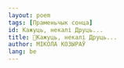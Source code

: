 ```yaml
---
layout: poem
tags: [Праменьчык сонца]
id: Кажуць, некалі Друць...
title: 🚧Кажуць, некалі Друць...
author: МІКОЛА КОЗЫРАЎ
lang: be
---
```



